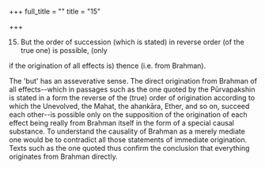 +++
full_title = ""
title = "15"

+++


15. But the order of succession (which is stated) in reverse order (of the true one) is possible, (only

if the origination of all effects is) thence (i.e. from Brahman).

The 'but' has an asseverative sense. The direct origination from Brahman of all effects--which in passages such as the one quoted by the Pūrvapakshin is stated in a form the reverse of the (true) order of origination according to which the Unevolved, the Mahat, the ahankāra, Ether, and so on, succeed each other--is possible only on the supposition of the origination of each effect being really from Brahman itself in the form of a special causal substance. To understand the causality of Brahman as a merely mediate one would be to contradict all those statements of immediate origination. Texts such as the one quoted thus confirm the conclusion that everything originates from Brahman directly.


